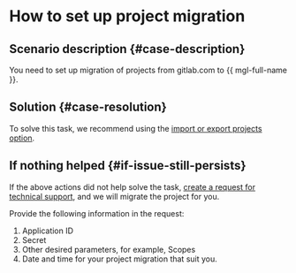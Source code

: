 # How to set up project migration


## Scenario description {#case-description}

You need to set up migration of projects from gitlab.com to {{ mgl-full-name }}.

## Solution {#case-resolution}

To solve this task, we recommend using the [import or export projects option](https://docs.gitlab.com/ee/user/project/settings/import_export.html).

## If nothing helped {#if-issue-still-persists}

If the above actions did not help solve the task, [create a request for technical support](https://console.cloud.yandex.ru/support?section=contact), and we will migrate the project for you.

Provide the following information in the request:

1. Application ID
2. Secret
3. Other desired parameters, for example, Scopes
4. Date and time for your project migration that suit you.